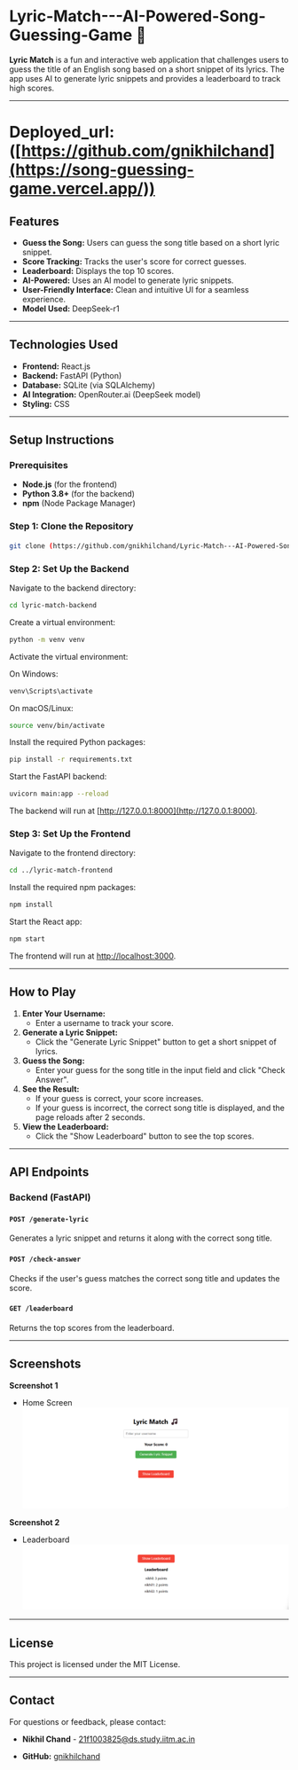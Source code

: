 # Lyric-Match---AI-Powered-Song-Guessing-Game 🎵

**Lyric Match** is a fun and interactive web application that challenges users to guess the title of an English song based on a short snippet of its lyrics. The app uses AI to generate lyric snippets and provides a leaderboard to track high scores.

---

# **Deployed_url:** ([https://github.com/gnikhilchand](https://song-guessing-game.vercel.app/))

## Features

- **Guess the Song:** Users can guess the song title based on a short lyric snippet.
- **Score Tracking:** Tracks the user's score for correct guesses.
- **Leaderboard:** Displays the top 10 scores.
- **AI-Powered:** Uses an AI model to generate lyric snippets.
- **User-Friendly Interface:** Clean and intuitive UI for a seamless experience.
- **Model Used:** DeepSeek-r1

---

## Technologies Used

- **Frontend:** React.js
- **Backend:** FastAPI (Python)
- **Database:** SQLite (via SQLAlchemy)
- **AI Integration:** OpenRouter.ai (DeepSeek model)
- **Styling:** CSS

---

## Setup Instructions

### Prerequisites

- **Node.js** (for the frontend)
- **Python 3.8+** (for the backend)
- **npm** (Node Package Manager)

### Step 1: Clone the Repository

```bash
git clone (https://github.com/gnikhilchand/Lyric-Match---AI-Powered-Song-Guessing-Game.git)
```

### Step 2: Set Up the Backend

Navigate to the backend directory:

```bash
cd lyric-match-backend
```

Create a virtual environment:

```bash
python -m venv venv
```

Activate the virtual environment:

On Windows:

```bash
venv\Scripts\activate
```

On macOS/Linux:

```bash
source venv/bin/activate
```

Install the required Python packages:

```bash
pip install -r requirements.txt
```

Start the FastAPI backend:

```bash
uvicorn main:app --reload
```

The backend will run at [http://127.0.0.1:8000](http://127.0.0.1:8000).

### Step 3: Set Up the Frontend

Navigate to the frontend directory:

```bash
cd ../lyric-match-frontend
```

Install the required npm packages:

```bash
npm install
```

Start the React app:

```bash
npm start
```

The frontend will run at [http://localhost:3000](http://localhost:3000).

---

## How to Play

1. **Enter Your Username:**
   - Enter a username to track your score.
2. **Generate a Lyric Snippet:**
   - Click the "Generate Lyric Snippet" button to get a short snippet of lyrics.
3. **Guess the Song:**
   - Enter your guess for the song title in the input field and click "Check Answer".
4. **See the Result:**
   - If your guess is correct, your score increases.
   - If your guess is incorrect, the correct song title is displayed, and the page reloads after 2 seconds.
5. **View the Leaderboard:**
   - Click the "Show Leaderboard" button to see the top  scores.

---

## API Endpoints

### Backend (FastAPI)

#### `POST /generate-lyric`
Generates a lyric snippet and returns it along with the correct song title.

#### `POST /check-answer`
Checks if the user's guess matches the correct song title and updates the score.

#### `GET /leaderboard`
Returns the top  scores from the leaderboard.

---

## Screenshots

**Screenshot 1**
- Home Screen
   ![alt text](https://github.com/gnikhilchand/Lyric-Match---AI-Powered-Song-Guessing-Game/blob/main/Screenshot%202025-03-22%20231959.png)


**Screenshot 2**
- Leaderboard
  ![alt text](https://github.com/gnikhilchand/Lyric-Match---AI-Powered-Song-Guessing-Game/blob/main/Screenshot%202025-03-22%20232715.png)

---


## License

This project is licensed under the MIT License.

---

## Contact

For questions or feedback, please contact:

- **Nikhil Chand** - 21f1003825@ds.study.iitm.ac.in

- **GitHub:** [gnikhilchand](https://github.com/gnikhilchand)

